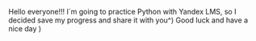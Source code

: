 Hello everyone!!!
I`m going to practice Python with Yandex LMS, so I decided save my progress and share it with you^)
Good luck and have a nice day )
